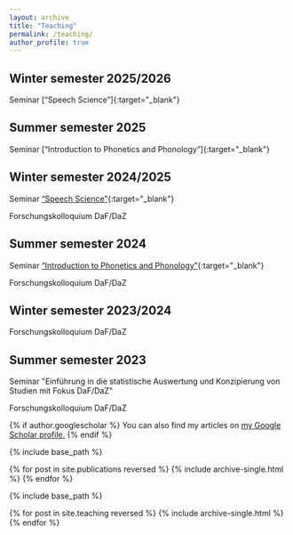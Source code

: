 ```yaml
---
layout: archive
title: "Teaching"
permalink: /teaching/
author_profile: true
---
```

## Winter semester 2025/2026

Seminar [“Speech Science”]{:target="_blank"}

## Summer semester 2025

Seminar [“Introduction to Phonetics and Phonology”]{:target="_blank"}

## Winter semester 2024/2025

Seminar [“Speech Science”](https://www.coli.uni-saarland.de/courses/speech-science/2024_WS/speech-science.html){:target="_blank"}

Forschungskolloquium DaF/DaZ

## Summer semester 2024

Seminar [“Introduction to Phonetics and Phonology”](https://www.coli.uni-saarland.de/courses/einf_phon_phon/2024_SS/phonphon.html){:target="_blank"}

Forschungskolloquium DaF/DaZ

## Winter semester 2023/2024

Forschungskolloquium DaF/DaZ

## Summer semester 2023

Seminar "Einführung in die statistische Auswertung und Konzipierung von Studien mit Fokus DaF/DaZ"

Forschungskolloquium DaF/DaZ



{% if author.googlescholar %}
  You can also find my articles on <u><a href="{{author.googlescholar}}">my Google Scholar profile</a>.</u>
{% endif %}

{% include base_path %}

{% for post in site.publications reversed %}
  {% include archive-single.html %}
{% endfor %}

{% include base_path %}

{% for post in site.teaching reversed %}
  {% include archive-single.html %}
{% endfor %}
